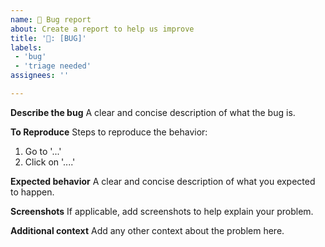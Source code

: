 ```yaml
---
name: 🐞 Bug report
about: Create a report to help us improve
title: '🐞: [BUG]'
labels:
 - 'bug'
 - 'triage needed'
assignees: ''

---
```


**Describe the bug**
A clear and concise description of what the bug is.

**To Reproduce**
Steps to reproduce the behavior:
1. Go to '...'
2. Click on '....'

**Expected behavior**
A clear and concise description of what you expected to happen.

**Screenshots**
If applicable, add screenshots to help explain your problem.

**Additional context**
Add any other context about the problem here.
